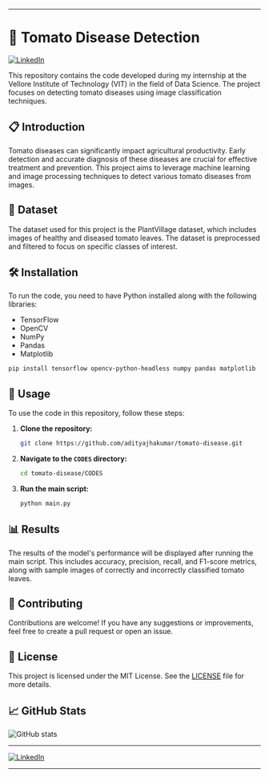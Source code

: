 
---

# 🍅 Tomato Disease Detection

[![LinkedIn](https://img.shields.io/badge/LinkedIn-Connect-blue)](https://www.linkedin.com/in/aditya-kumar-jha-b0b669252)

This repository contains the code developed during my internship at the Vellore Institute of Technology (VIT) in the field of Data Science. The project focuses on detecting tomato diseases using image classification techniques.

## 📋 Introduction

Tomato diseases can significantly impact agricultural productivity. Early detection and accurate diagnosis of these diseases are crucial for effective treatment and prevention. This project aims to leverage machine learning and image processing techniques to detect various tomato diseases from images.

## 📂 Dataset

The dataset used for this project is the PlantVillage dataset, which includes images of healthy and diseased tomato leaves. The dataset is preprocessed and filtered to focus on specific classes of interest.

## 🛠️ Installation

To run the code, you need to have Python installed along with the following libraries:

- TensorFlow
- OpenCV
- NumPy
- Pandas
- Matplotlib

```bash
pip install tensorflow opencv-python-headless numpy pandas matplotlib
```

## 🚀 Usage

To use the code in this repository, follow these steps:

1. **Clone the repository:**
    ```bash
    git clone https://github.com/adityajhakumar/tomato-disease.git
    ```

2. **Navigate to the `CODES` directory:**
    ```bash
    cd tomato-disease/CODES
    ```

3. **Run the main script:**
    ```bash
    python main.py
    ```

## 📊 Results

The results of the model's performance will be displayed after running the main script. This includes accuracy, precision, recall, and F1-score metrics, along with sample images of correctly and incorrectly classified tomato leaves.

## 🤝 Contributing

Contributions are welcome! If you have any suggestions or improvements, feel free to create a pull request or open an issue.

## 📜 License

This project is licensed under the MIT License. See the [LICENSE](LICENSE) file for more details.

## 📈 GitHub Stats

![GitHub stats](https://github-readme-stats.vercel.app/api?username=adityajhakumar&show_icons=true&theme=radical)

---

[![LinkedIn](https://img.shields.io/badge/LinkedIn-Connect-blue)](https://www.linkedin.com/in/aditya-kumar-jha-b0b669252)

---
